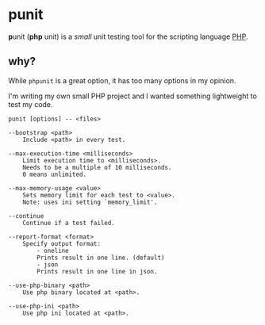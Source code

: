 # punit

**p**unit (**php** unit) is a _small_ unit testing tool for the scripting language [PHP](https://php.net).

## why?

While `phpunit` is a great option, it has too many options in my opinion.

I'm writing my own small PHP project and I wanted something lightweight to test my code.

```
punit [options] -- <files>

--bootstrap <path>
	Include <path> in every test.

--max-execution-time <milliseconds>
	Limit execution time to <milliseconds>.
	Needs to be a multiple of 10 milliseconds.
	0 means unlimited.

--max-memory-usage <value>
	Sets memory limit for each test to <value>.
	Note: uses ini setting `memory_limit'.

--continue
	Continue if a test failed.

--report-format <format>
	Specify output format:
		- oneline
		Prints result in one line. (default)
		- json
		Prints result in one line in json.

--use-php-binary <path>
	Use php binary located at <path>.

--use-php-ini <path>
	Use php ini located at <path>.
```
